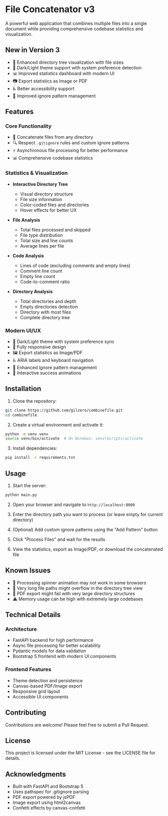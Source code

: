 # File Concatenator v3

A powerful web application that combines multiple files into a single document while providing comprehensive codebase statistics and visualization.

## New in Version 3
- 🌳 Enhanced directory tree visualization with file sizes
- 🎨 Dark/Light theme support with system preference detection
- 📊 Improved statistics dashboard with modern UI
- 📷 Export statistics as Image or PDF
- ♿ Better accessibility support
- 🎯 Improved ignore pattern management

## Features

### Core Functionality
- 📁 Concatenate files from any directory
- 🔍 Respect `.gitignore` rules and custom ignore patterns
- ⚡ Asynchronous file processing for better performance
- 📊 Comprehensive codebase statistics

### Statistics & Visualization
- **Interactive Directory Tree**
  - Visual directory structure
  - File size information
  - Color-coded files and directories
  - Hover effects for better UX

- **File Analysis**
  - Total files processed and skipped
  - File type distribution
  - Total size and line counts
  - Average lines per file

- **Code Analysis**
  - Lines of code (excluding comments and empty lines)
  - Comment line count
  - Empty line count
  - Code-to-comment ratio

- **Directory Analysis**
  - Total directories and depth
  - Empty directories detection
  - Directory with most files
  - Complete directory tree

### Modern UI/UX
- 🎨 Dark/Light theme with system preference sync
- 📱 Fully responsive design
- 🖼️ Export statistics as Image/PDF
- ♿ ARIA labels and keyboard navigation
- 🎯 Enhanced ignore pattern management
- 🎉 Interactive success animations

## Installation

1. Clone the repository:
```bash
git clone https://github.com/gilzero/combinefile.git
cd combinefile
```

2. Create a virtual environment and activate it:
```bash
python -m venv venv
source venv/bin/activate  # On Windows: venv\Scripts\activate
```

3. Install dependencies:
```bash
pip install -r requirements.txt
```

## Usage

1. Start the server:
```bash
python main.py
```

2. Open your browser and navigate to `http://localhost:8000`

3. Enter the directory path you want to process (or leave empty for current directory)

4. (Optional) Add custom ignore patterns using the "Add Pattern" button

5. Click "Process Files" and wait for the results

6. View the statistics, export as Image/PDF, or download the concatenated file

## Known Issues
- 🐛 Processing spinner animation may not work in some browsers
- 🐛 Very long file paths might overflow in the directory tree view
- 🐛 PDF export might fail with very large directory structures
- ⚠️ Memory usage can be high with extremely large codebases

## Technical Details

### Architecture
- FastAPI backend for high performance
- Async file processing for better scalability
- Pydantic models for data validation
- Bootstrap 5 frontend with modern UI components

### Frontend Features
- Theme detection and persistence
- Canvas-based PDF/Image export
- Responsive grid layout
- Accessible UI components

## Contributing

Contributions are welcome! Please feel free to submit a Pull Request.

## License

This project is licensed under the MIT License - see the LICENSE file for details.

## Acknowledgments

- Built with FastAPI and Bootstrap 5
- Uses pathspec for .gitignore parsing
- PDF export powered by jsPDF
- Image export using html2canvas
- Confetti effects by canvas-confetti
